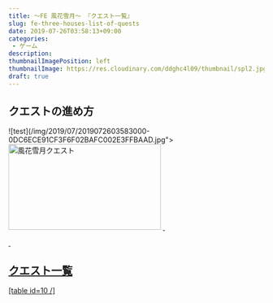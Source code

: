 ```yaml
---
title: ～FE 風花雪月～ 『クエスト一覧』
slug: fe-three-houses-list-of-quests
date: 2019-07-26T03:58:13+09:00
categories: 
 - ゲーム
description: 
thumbnailImagePosition: left
thumbnailImage: https://res.cloudinary.com/ddghc4l09/thumbnail/spl2.jpg
draft: true
---
```

<!--more-->

<h2><strong>クエストの進め方</strong></h2>
![test](/img/2019/07/2019072603583000-0DC6ECE91CF3F6F02BAFC002E3FFBAAD.jpg"><img src="https://hackheatharu.xyz/wp-content/uploads/2019/07/2019072603583000-0DC6ECE91CF3F6F02BAFC002E3FFBAAD-300x169.jpg" alt="風花雪月クエスト" width="300" height="169" class="alignnone size-medium wp-image-3423" /></a> <a href="https://hackheatharu.xyz/wp-content/uploads/2019/07/2019072603583300-0DC6ECE91CF3F6F02BAFC002E3FFBAAD.jpg)
&nbsp;

&nbsp;

掲示板からクエストを選択する時、依頼主の近くに移動できる機能がある。

![test](/img/2019/07/2019072601121700-0DC6ECE91CF3F6F02BAFC002E3FFBAAD.jpg)
&nbsp;

&nbsp;
<h2>クエスト一覧</h2>
[table id=10 /]
